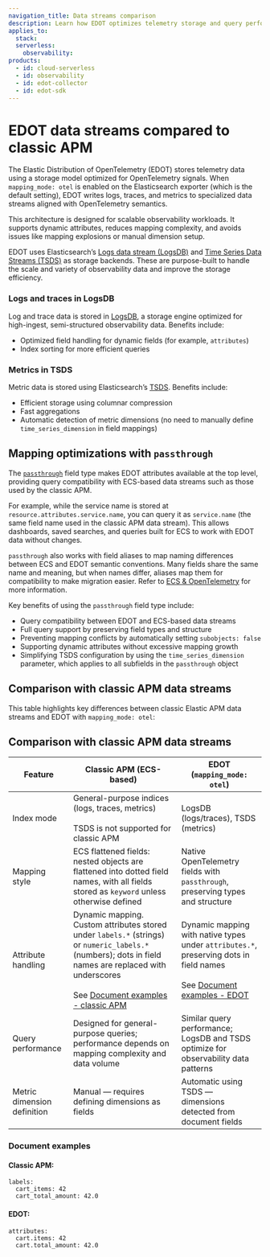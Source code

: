 ```yaml
---
navigation_title: Data streams comparison
description: Learn how EDOT optimizes telemetry storage and query performance in Elastic Observability compared to classic APM.  
applies_to:
  stack:
  serverless:
    observability:
products:
  - id: cloud-serverless
  - id: observability
  - id: edot-collector
  - id: edot-sdk
---
```


# EDOT data streams compared to classic APM

The Elastic Distribution of OpenTelemetry (EDOT) stores telemetry data using a storage model optimized for OpenTelemetry signals. When `mapping_mode: otel` is enabled on the Elasticsearch exporter (which is the default setting), EDOT writes logs, traces, and metrics to specialized data streams aligned with OpenTelemetry semantics.

This architecture is designed for scalable observability workloads. It supports dynamic attributes, reduces mapping complexity, and avoids issues like mapping explosions or manual dimension setup.

EDOT uses Elasticsearch’s [Logs data stream (LogsDB)](docs-content://manage-data/data-store/data-streams/logs-data-stream.md) and [Time Series Data Streams (TSDS)](docs-content://manage-data/data-store/data-streams/time-series-data-stream-tsds.md) as storage backends. These are purpose-built to handle the scale and variety of observability data and improve the storage efficiency.

### Logs and traces in LogsDB

Log and trace data is stored in [LogsDB](docs-content://manage-data/data-store/data-streams/logs-data-stream.md), a storage engine optimized for high-ingest, semi-structured observability data. Benefits include:

* Optimized field handling for dynamic fields (for example, `attributes`)
* Index sorting for more efficient queries   

### Metrics in TSDS

Metric data is stored using Elasticsearch’s [TSDS](docs-content://manage-data/data-store/data-streams/time-series-data-stream-tsds.md). Benefits include:

* Efficient storage using columnar compression  
* Fast aggregations 
* Automatic detection of metric dimensions (no need to manually define `time_series_dimension` in field mappings)

## Mapping optimizations with `passthrough`

The [`passthrough`](elasticsearch://reference/elasticsearch/mapping-reference/passthrough.md) field type makes EDOT attributes available at the top level, providing query compatibility with ECS-based data streams such as those used by the classic APM.

For example, while the service name is stored at `resource.attributes.service.name`, you can query it as `service.name` (the same field name used in the classic APM data stream). This allows dashboards, saved searches, and queries built for ECS to work with EDOT data without changes.

`passthrough` also works with field aliases to map naming differences between ECS and EDOT semantic conventions. Many fields share the same name and meaning, but when names differ, aliases map them for compatibility to make migration easier. Refer to [ECS & OpenTelemetry](ecs://reference/ecs-opentelemetry.md) for more information.

Key benefits of using the `passthrough` field type include:

* Query compatibility between EDOT and ECS-based data streams  
* Full query support by preserving field types and structure  
* Preventing mapping conflicts by automatically setting `subobjects: false`  
* Supporting dynamic attributes without excessive mapping growth  
* Simplifying TSDS configuration by using the `time_series_dimension` parameter, which applies to all subfields in the `passthrough` object

## Comparison with classic APM data streams

This table highlights key differences between classic Elastic APM data streams and EDOT with `mapping_mode: otel`:

## Comparison with classic APM data streams

| Feature                   | Classic APM (ECS-based)                                                                                                          | EDOT (`mapping_mode: otel`)                                                                                                          |
|---|---|---|
| Index mode | General-purpose indices (logs, traces, metrics) <br><br> TSDS is not supported for classic APM | LogsDB (logs/traces), TSDS (metrics) |
| Mapping style | ECS flattened fields: nested objects are flattened into dotted field names, with all fields stored as `keyword` unless otherwise defined | Native OpenTelemetry fields with `passthrough`, preserving types and structure |
| Attribute handling | Dynamic mapping. Custom attributes stored under `labels.*` (strings) or `numeric_labels.*` (numbers); dots in field names are replaced with underscores <br><br> See [Document examples - classic APM](#classic-apm) | Dynamic mapping with native types under `attributes.*`, preserving dots in field names <br><br> See [Document examples - EDOT](#edot) |
| Query performance | Designed for general-purpose queries; performance depends on mapping complexity and data volume | Similar query performance; LogsDB and TSDS optimize for observability data patterns |
| Metric dimension definition | Manual — requires defining dimensions as fields | Automatic using TSDS — dimensions detected from document fields |

### Document examples

#### Classic APM:

```
labels:
  cart_items: 42
  cart_total_amount: 42.0
```

#### EDOT:

```
attributes:
  cart.items: 42
  cart.total_amount: 42.0
```